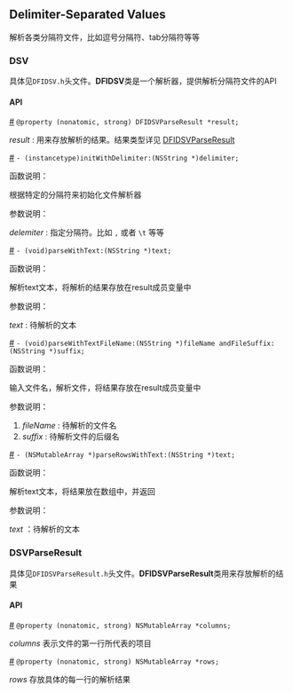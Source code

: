 ## Delimiter-Separated Values

解析各类分隔符文件，比如逗号分隔符、tab分隔符等等

### DSV

具体见`DFIDSV.h`头文件。**DFIDSV**类是一个解析器，提供解析分隔符文件的API

#### API

[#]() `@property (nonatomic, strong) DFIDSVParseResult *result;`

*result* : 用来存放解析的结果。结果类型详见 [DFIDSVParseResult]()

[#]() `- (instancetype)initWithDelimiter:(NSString *)delimiter;`

函数说明：

根据特定的分隔符来初始化文件解析器

参数说明：

*delemiter* : 指定分隔符。比如 `,` 或者 `\t` 等等

[#]() `- (void)parseWithText:(NSString *)text;`

函数说明：

解析text文本，将解析的结果存放在result成员变量中

参数说明：

*text* : 待解析的文本

[#]() `- (void)parseWithTextFileName:(NSString *)fileName andFileSuffix:(NSString *)suffix;`

函数说明：

输入文件名，解析文件，将结果存放在result成员变量中

参数说明：

1. *fileName* : 待解析的文件名
2. *suffix* : 待解析文件的后缀名

[#]() `- (NSMutableArray *)parseRowsWithText:(NSString *)text;`

函数说明：

解析text文本，将结果放在数组中，并返回

参数说明：

*text* ：待解析的文本

### DSVParseResult

具体见`DFIDSVParseResult.h`头文件。**DFIDSVParseResult**类用来存放解析的结果

#### API

[#]() `@property (nonatomic, strong) NSMutableArray *columns;`

*columns* 表示文件的第一行所代表的项目

[#]() `@property (nonatomic, strong) NSMutableArray *rows;`

*rows* 存放具体的每一行的解析结果